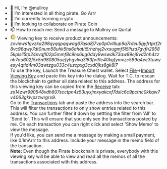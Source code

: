 - 👋 Hi, I’m @mullroy
- 👀 I’m interested in all thing pirate. Go Arrr
- 🌱 I’m currently learning crypto 
- 💞️ I’m looking to collaborate on Pirate Coin
- 📫 How to reach me: Send a message to Mullroy on Qortal
- <img src="pirate.png" width="18" height=18 title="Pirate logo"> Viewing key to receive product announcements:
<i>zxviews1qvzka298qyqqpqqwag67qsa8j7vp0p0vl6up9q7rdeu5gyfrtprf2r8vc96qwy7dt0num58uhk5hs6ahatlt5rhzhyj2vxsugmf5l5lhzd7gvfh29585kplsll5tp24svqfl02p5mmf8c9hx6ug0ddy9wswdk73aw89ej9vd2hh4zznh7au602f5x5n980805uefyhgvlvq3l63fvt9c40kgfymvzc589q4ee3tuwyesy4qtld4m03awtzgu033c4uzcpxg3cxd0jks8gk8l7</i><br>To use the key, Launch the Treasure Chest wallet. Select <u>File</u>-><u>Import Viewing Key</u> and paste this key into the dialog. Wait for T.C. to rescan the blockchain to gather all data related to this address. The address for this viewing key can be copied
from the <u>Receive</u> tab:
<i>zs14zwr990548vdh607scctpn4z53uyxjmxyakcxf7dslc6c9pctnc0kkqw7v4063gklvpzzwrgrx9</i>.<br>
Go to the <u>Transactions</u> tab and paste the address into the search bar. This will filter the transactions to
only show entries related to this address. You can further filter it down by settting the filter from 'All' to 
'Send to'. This will ensure that you only see the transactions posted by me. On each transaction you can right 
click and select 'Show Memo' to view the message.<br>
If you'd like, you can send me a message by making a small payment, like 0.1mArrr to this address. Include your
message in the memo field of the transaction.<br> 
<b>Note:</b> Even though the Pirate blockchain is private, everybody with this viewing key will be able to view 
and read all the memos of all the transactions associated with this address.
<!---
mullroy/mullroy is a ✨ special ✨ repository because its `README.md` (this file) appears on your GitHub profile.
You can click the Preview link to take a look at your changes.
--->
